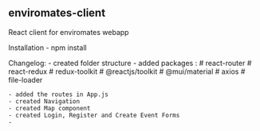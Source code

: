 ## enviromates-client

React client for enviromates webapp

Installation
    - npm install

Changelog:
    - created folder structure
    - added packages :
        # react-router
        # react-redux
        # redux-toolkit
        # @reactjs/toolkit
        # @mui/material
        # axios
        # file-loader
        
    - added the routes in App.js
    - created Navigation
    - created Map component
    - created Login, Register and Create Event Forms
    - 

